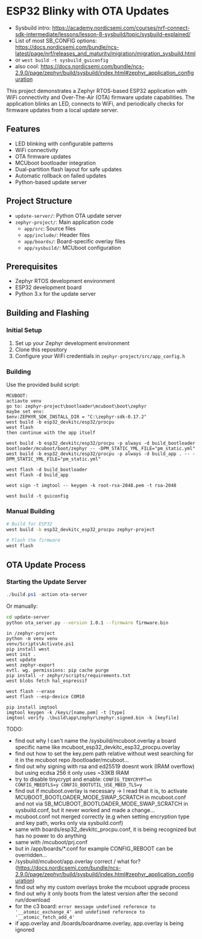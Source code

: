 # ESP32 Blinky with OTA Updates
* Sysbuild intro: https://academy.nordicsemi.com/courses/nrf-connect-sdk-intermediate/lessons/lesson-8-sysbuild/topic/sysbuild-explained/
* List of most SB_CONFIG options: https://docs.nordicsemi.com/bundle/ncs-latest/page/nrf/releases_and_maturity/migration/migration_sysbuild.html
* or `west build -t sysbuild_guiconfig`
* also cool: https://docs.nordicsemi.com/bundle/ncs-2.9.0/page/zephyr/build/sysbuild/index.html#zephyr_application_configuration

This project demonstrates a Zephyr RTOS-based ESP32 application with WiFi connectivity and Over-The-Air (OTA) firmware update capabilities. The application blinks an LED, connects to WiFi, and periodically checks for firmware updates from a local update server.

## Features

- LED blinking with configurable patterns
- WiFi connectivity
- OTA firmware updates
- MCUboot bootloader integration
- Dual-partition flash layout for safe updates
- Automatic rollback on failed updates
- Python-based update server

## Project Structure
- `update-server/`: Python OTA update server
- `zephyr-project/`: Main application code
  - `app/src`: Source files
  - `app/include/`: Header files
  - `app/boards/`: Board-specific overlay files
  - `app/sysbuild/`: MCUboot configuration

## Prerequisites

- Zephyr RTOS development environment
- ESP32 development board
- Python 3.x for the update server

## Building and Flashing

### Initial Setup

1. Set up your Zephyr development environment
2. Clone this repository
3. Configure your WiFi credentials in `zephyr-project/src/app_config.h`

### Building

Use the provided build script:
```
MCUBOOT:
actiavte venv
go to: zephyr-project\bootloader\mcuboot\boot\zephyr
maybe set env: 
$env:ZEPHYR_SDK_INSTALL_DIR = "C:\zephyr-sdk-0.17.2"
west build -b esp32_devkitc/esp32/procpu
west flash
then continue with the app itself
```

```
west build -b esp32_devkitc/esp32/procpu -p always -d build_bootloader bootloader/mcuboot/boot/zephyr -- -DPM_STATIC_YML_FILE="pm_static.yml"
west build -b esp32_devkitc/esp32/procpu -p always -d build_app . -- -DPM_STATIC_YML_FILE="pm_static.yml"

west flash -d build_bootloader
west flash -d build_app
```

```
west sign -t imgtool -- keygen -k root-rsa-2048.pem -t rsa-2048
```

```
west build -t guiconfig
```
### Manual Building

```bash
# Build for ESP32
west build -b esp32_devkitc_esp32_procpu zephyr-project

# Flash the firmware
west flash
```

## OTA Update Process

### Starting the Update Server

```powershell
./build.ps1 -action ota-server
```

Or manually:

```bash
cd update-server
python ota_server.py --version 1.0.1 --firmware firmware.bin
```

```
in /zephyr-project
python -m venv venv
venv/Scripts\Activate.ps1
pip install west
west init .
west update
west zephyr-export
evtl. wg. permissions: pip cache purge
pip install -r zephyr/scripts/requirements.txt
west blobs fetch hal_espressif
```

```
west flash --erase
west flash --esp-device COM10
```

```
pip install imgtool
imgtool keygen -k /keys/[name.pem] -t [type]
imgtool verify .\build\app\zephyr\zephyr.signed.bin -k [keyfile]
```
TODO:
* find out why I can't name the /sysbuild/mcuboot.overlay a board specific name like mcuboot_esp32_devkitc_esp32_procpu.overlay
* find out how to set the key.pem path relative without west searching for it in the mcuboot repo /bootloader/mcuboot...
* find out why signing with rsa and ed25519 doesnt work (IRAM overflow) but using ecdsa 256 it only uses ~33KB IRAM
* try to disable tinycrypt and enable: ```CONFIG_TINYCRYPT=n
CONFIG_MBEDTLS=y
CONFIG_BOOTUTIL_USE_MBED_TLS=y```
* find out if mcuboot.overlay is necessary -> I read that it is, to activate MCUBOOT_BOOTLOADER_MODE_SWAP_SCRATCH in mcuboot.conf and not via SB_MCUBOOT_BOOTLOADER_MODE_SWAP_SCRATCH in sysbuild.conf, but it never worked and made a change...
* mcuboot.conf not merged correctly (e.g when setting encryption type and key path, works only via sysbuild.conf)
* same with boards/esp32_devkitc_procpu.conf, it is being recognized but has no power to do anything
* same with /mcuboot/prj.conf
* but in /app/boards/*.conf for example CONFIG_REBOOT can be overridden...
* /sysbuild/mcuboot/app.overlay correct / what for? (https://docs.nordicsemi.com/bundle/ncs-2.9.0/page/zephyr/build/sysbuild/index.html#zephyr_application_configuration)
* find out why my custom overlays broke the mcuboot upgrade process
* find out why it only boots from the latest version after the second run/download
* for the c3 board: `error message undefined reference to '__atomic_exchange_4' and undefined reference to '__atomic_fetch_add_4'`
* if app.overlay and /boards/boardname.overlay, app.overlay is being ignored